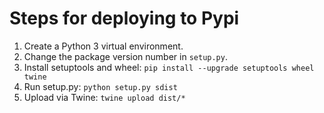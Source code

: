 # Steps for deploying to Pypi

1. Create a Python 3 virtual environment.
2. Change the package version number in `setup.py`.
3. Install setuptools and wheel: `pip install --upgrade setuptools wheel twine`
4. Run setup.py: `python setup.py sdist`
5. Upload via Twine: `twine upload dist/*`

